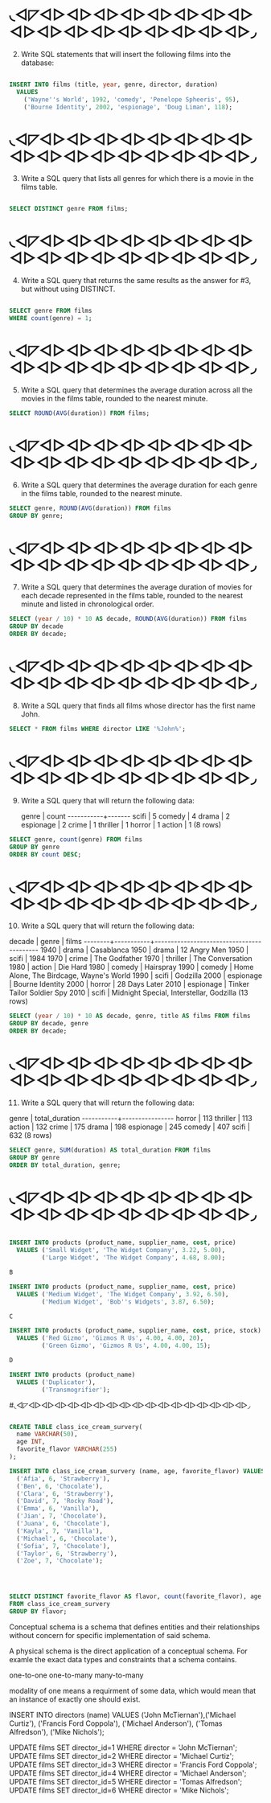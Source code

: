 
# ◟◅◸◅▻◅▻◅▻◅▻◅▻◅▻◅▻◅▻◅▻◅▻◅▻◅▻◅▻◅▻◅▻◅▻◅▻◞

2. Write SQL statements that will insert the following films into the database:

```sql 

INSERT INTO films (title, year, genre, director, duration)
  VALUES 
    ('Wayne''s World', 1992, 'comedy', 'Penelope Spheeris', 95),
    ('Bourne Identity', 2002, 'espionage', 'Doug Liman', 118);

```
# ◟◅◸◅▻◅▻◅▻◅▻◅▻◅▻◅▻◅▻◅▻◅▻◅▻◅▻◅▻◅▻◅▻◅▻◅▻◞

3. Write a SQL query that lists all genres for which there is a movie in the films table.

```sql 

SELECT DISTINCT genre FROM films;

``` 

# ◟◅◸◅▻◅▻◅▻◅▻◅▻◅▻◅▻◅▻◅▻◅▻◅▻◅▻◅▻◅▻◅▻◅▻◅▻◞

4. Write a SQL query that returns the same results as the answer for #3, but without using DISTINCT.

```sql 

SELECT genre FROM films
WHERE count(genre) = 1;

```

# ◟◅◸◅▻◅▻◅▻◅▻◅▻◅▻◅▻◅▻◅▻◅▻◅▻◅▻◅▻◅▻◅▻◅▻◅▻◞ 

5. Write a SQL query that determines the average duration across all the movies in the films table, rounded to the nearest minute.

```sql 
SELECT ROUND(AVG(duration)) FROM films;

``` 


# ◟◅◸◅▻◅▻◅▻◅▻◅▻◅▻◅▻◅▻◅▻◅▻◅▻◅▻◅▻◅▻◅▻◅▻◅▻◞

6. Write a SQL query that determines the average duration for each genre in the films table, rounded to the nearest minute.

```sql 
SELECT genre, ROUND(AVG(duration)) FROM films
GROUP BY genre;


``` 

# ◟◅◸◅▻◅▻◅▻◅▻◅▻◅▻◅▻◅▻◅▻◅▻◅▻◅▻◅▻◅▻◅▻◅▻◅▻◞

7. Write a SQL query that determines the average duration of movies for each decade represented in the films table, rounded to the nearest minute and listed in chronological order.

```sql
SELECT (year / 10) * 10 AS decade, ROUND(AVG(duration)) FROM films
GROUP BY decade
ORDER BY decade;

```

# ◟◅◸◅▻◅▻◅▻◅▻◅▻◅▻◅▻◅▻◅▻◅▻◅▻◅▻◅▻◅▻◅▻◅▻◅▻◞



8. Write a SQL query that finds all films whose director has the first name John.

```sql
SELECT * FROM films WHERE director LIKE '%John%';
```

# ◟◅◸◅▻◅▻◅▻◅▻◅▻◅▻◅▻◅▻◅▻◅▻◅▻◅▻◅▻◅▻◅▻◅▻◅▻◞

9. Write a SQL query that will return the following data:

   genre   | count
-----------+-------
 scifi     |     5
 comedy    |     4
 drama     |     2
 espionage |     2
 crime     |     1
 thriller  |     1
 horror    |     1
 action    |     1
(8 rows)

```sql
SELECT genre, count(genre) FROM films
GROUP BY genre
ORDER BY count DESC;
``` 

# ◟◅◸◅▻◅▻◅▻◅▻◅▻◅▻◅▻◅▻◅▻◅▻◅▻◅▻◅▻◅▻◅▻◅▻◅▻◞


10. Write a SQL query that will return the following data:

 decade |   genre   |                  films
--------+-----------+------------------------------------------
   1940 | drama     | Casablanca
   1950 | drama     | 12 Angry Men
   1950 | scifi     | 1984
   1970 | crime     | The Godfather
   1970 | thriller  | The Conversation
   1980 | action    | Die Hard
   1980 | comedy    | Hairspray
   1990 | comedy    | Home Alone, The Birdcage, Wayne's World
   1990 | scifi     | Godzilla
   2000 | espionage | Bourne Identity
   2000 | horror    | 28 Days Later
   2010 | espionage | Tinker Tailor Soldier Spy
   2010 | scifi     | Midnight Special, Interstellar, Godzilla
(13 rows)

```sql
SELECT (year / 10) * 10 AS decade, genre, title AS films FROM films
GROUP BY decade, genre
ORDER BY decade;
```


# ◟◅◸◅▻◅▻◅▻◅▻◅▻◅▻◅▻◅▻◅▻◅▻◅▻◅▻◅▻◅▻◅▻◅▻◅▻◞
11. Write a SQL query that will return the following data:

   genre   | total_duration
-----------+----------------
 horror    |            113
 thriller  |            113
 action    |            132
 crime     |            175
 drama     |            198
 espionage |            245
 comedy    |            407
 scifi     |            632
(8 rows)


```sql
SELECT genre, SUM(duration) AS total_duration FROM films
GROUP BY genre
ORDER BY total_duration, genre;

```

# ◟◅◸◅▻◅▻◅▻◅▻◅▻◅▻◅▻◅▻◅▻◅▻◅▻◅▻◅▻◅▻◅▻◅▻◅▻◞

```sql

INSERT INTO products (product_name, supplier_name, cost, price)
  VALUES ('Small Widget', 'The Widget Company', 3.22, 5.00),
         ('Large Widget', 'The Widget Company', 4.68, 8.00);

B

INSERT INTO products (product_name, supplier_name, cost, price)
  VALUES ('Medium Widget', 'The Widget Company', 3.92, 6.50),
         ('Medium Widget', 'Bob''s Widgets', 3.87, 6.50);

C

INSERT INTO products (product_name, supplier_name, cost, price, stock)
  VALUES ('Red Gizmo', 'Gizmos R Us', 4.00, 4.00, 20),
         ('Green Gizmo', 'Gizmos R Us', 4.00, 4.00, 15);

D

INSERT INTO products (product_name)
  VALUES ('Duplicator'),
         ('Transmogrifier');


```

#◟◅◸◅▻◅▻◅▻◅▻◅▻◅▻◅▻◅▻◅▻◅▻◅▻◅▻◅▻◅▻◅▻◅▻◅▻◞



```sql

CREATE TABLE class_ice_cream_survery(
  name VARCHAR(50),
  age INT,
  favorite_flavor VARCHAR(255)
);

INSERT INTO class_ice_cream_survery (name, age, favorite_flavor) VALUES
  ('Afia', 6, 'Strawberry'),
  ('Ben', 6, 'Chocolate'),
  ('Clara', 6, 'Strawberry'),
  ('David', 7, 'Rocky Road'),
  ('Emma', 6, 'Vanilla'),
  ('Jian', 7, 'Chocolate'),
  ('Juana', 6, 'Chocolate'),
  ('Kayla', 7, 'Vanilla'),
  ('Michael', 6, 'Chocolate'),
  ('Sofia', 7, 'Chocolate'),
  ('Taylor', 6, 'Strawberry'),
  ('Zoe', 7, 'Chocolate');




SELECT DISTINCT favorite_flavor AS flavor, count(favorite_flavor), age
FROM class_ice_cream_survery
GROUP BY flavor;


```

Conceptual schema is a schema that defines entities and their relationships without concern for specific implementation of said schema.

A physical schema is the direct application of a conceptual schema. For examle the exact data types and constraints that a schema contains.

one-to-one
one-to-many
many-to-many


modality of one means a requirment of some data, which would mean that an instance of exactly one should exist.

INSERT INTO directors (name)
  VALUES
    ('John McTiernan'),('Michael Curtiz'), ('Francis Ford Coppola'),
    ('Michael Anderson'), ('Tomas Alfredson'), ('Mike Nichols');


UPDATE films SET director_id=1 WHERE director = 'John McTiernan';
UPDATE films SET director_id=2 WHERE director = 'Michael Curtiz';
UPDATE films SET director_id=3 WHERE director = 'Francis Ford Coppola';
UPDATE films SET director_id=4 WHERE director = 'Michael Anderson';
UPDATE films SET director_id=5 WHERE director = 'Tomas Alfredson';
UPDATE films SET director_id=6 WHERE director = 'Mike Nichols';